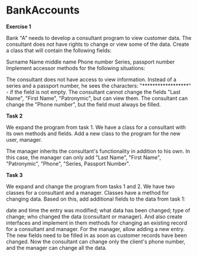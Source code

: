 # BankAccounts

**Exercise 1**

Bank "A" needs to develop a consultant program to view customer data. The consultant does not have rights to change or view some of the data. Create a class that will contain the following fields:

Surname
Name
middle name
Phone number
Series, passport number
Implement accessor methods for the following situations:

The consultant does not have access to view information. Instead of a series and a passport number, he sees the characters: "******************" - if the field is not empty.
The consultant cannot change the fields "Last Name", "First Name", "Patronymic", but can view them.
The consultant can change the "Phone number", but the field must always be filled.


**Task 2**

We expand the program from task 1. We have a class for a consultant with its own methods and fields. Add a new class to the program for the new user, manager.

The manager inherits the consultant's functionality in addition to his own. In this case, the manager can only add "Last Name", "First Name", "Patronymic", "Phone", "Series, Passport Number".


**Task 3**

We expand and change the program from tasks 1 and 2. We have two classes for a consultant and a manager. Classes have a method for changing data. Based on this, add additional fields to the data from task 1:

date and time the entry was modified;
what data has been changed;
type of change;
who changed the data (consultant or manager).
And also create interfaces and implement in them methods for changing an existing record for a consultant and manager. For the manager, allow adding a new entry. The new fields need to be filled in as soon as customer records have been changed. Now the consultant can change only the client's phone number, and the manager can change all the data.
